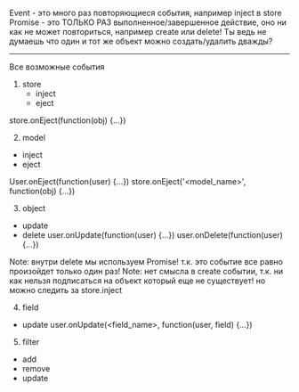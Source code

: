 Event   - это много раз повторяющиеся события, например inject в store
Promise - это ТОЛЬКО РАЗ выполненное/завершенное действие, оно ни как не может повториться, например create или delete!
Ты ведь не думаешь что один и тот же объект можно создать/удалить дважды?

-----------------------
Все возможные события

1. store
	- inject
	- eject

store.onEject(function(obj) {...})

2. model
  - inject
  - eject 
  
User.onEject(function(user) {...})
store.onEject('<model_name>', function(obj) {...})

  
3. object
  - update
  - delete
user.onUpdate(function(user) {...})
user.onDelete(function(user) {...})
  
Note: внутри delete мы используем Promise! т.к. это событие все равно произойдет только один раз!
Note: нет смысла в create событии, т.к. ни как нельзя подписаться на объект который еще не существует!
но можно следить за store.inject
  
4. field
  - update
user.onUpdate(<field_name>, function(user, field) {...})
  
5. filter
  - add
  - remove 
  - update  
